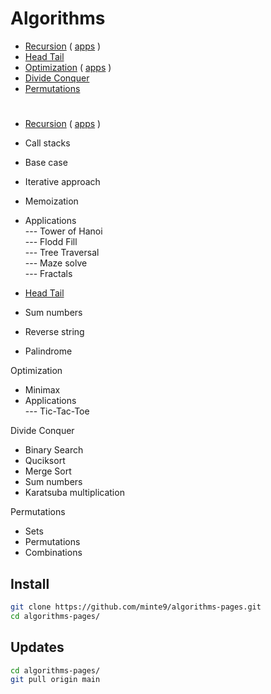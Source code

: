 # Algorithms

- [Recursion](./main/recursion/) ( [apps](./main/recursion/practical_apps) )
- [Head Tail](./main/head_tail/)  
- [Optimization](./main/optimization/minimax) ( [apps](./main/optimization/practical_apps) )
- [Divide Conquer](./main/divide_conquer/)  
- [Permutations](./main/permutations/)  

#

- [Recursion](./main/recursion/) ( [apps](./main/recursion/practical_apps) )  
- Call stacks   
- Base case   
- Iterative approach   
- Memoization   
- Applications   
--- Tower of Hanoi   
--- Flodd Fill  
--- Tree Traversal  
--- Maze solve  
--- Fractals  

- [Head Tail](./main/head_tail/)  
- Sum numbers
- Reverse string
- Palindrome
    
Optimization
- Minimax
- Applications  
--- Tic-Tac-Toe

Divide Conquer 
- Binary Search
- Quciksort
- Merge Sort
- Sum numbers
- Karatsuba multiplication  

Permutations
- Sets
- Permutations
- Combinations

## Install

~~~sh
git clone https://github.com/minte9/algorithms-pages.git
cd algorithms-pages/
~~~

## Updates

~~~sh
cd algorithms-pages/
git pull origin main
~~~
